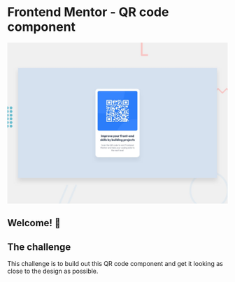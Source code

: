 # Frontend Mentor - QR code component

![Design preview for the QR code component coding challenge](./design/desktop-preview.jpg)

## Welcome! 👋

## The challenge

This challenge is to build out this QR code component and get it looking as close to the design as possible.

